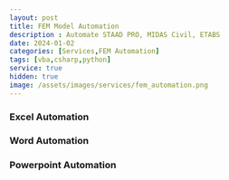 ```yaml
---
layout: post
title: FEM Model Automation
description : Automate STAAD PRO, MIDAS Civil, ETABS
date: 2024-01-02
categories: [Services,FEM Automation]
tags: [vba,csharp,python]
service: true
hidden: true
image: /assets/images/services/fem_automation.png
---
```


### Excel Automation

### Word Automation

### Powerpoint Automation


